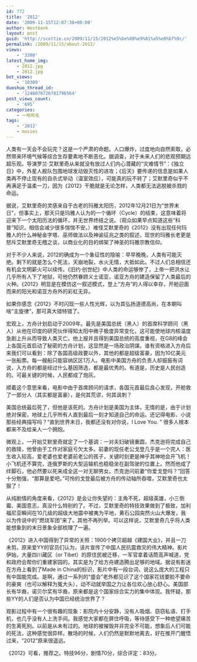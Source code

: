```yaml
---
id: 772
title: '2012'
date: '2009-11-15T12:07:38+00:00'
author: Westbank
layout: post
guid: 'http://scottie.cn/2009/11/15/2012%e5%be%88%e9%81%a5%e8%bf%9c/'
permalink: /2009/11/15/about-2012/
views:
    - '3380'
latest_home_img:
    - 2012.jpg
    - 2012.jpg
bot_views:
    - '10309'
duoshuo_thread_id:
    - '1246078726781796564'
post_views_count:
    - '695'
categories:
    - 一地鸡毛
tags:
    - '2012'
    - movies
---
```


人类有一天会不会玩完？这是一个严肃的命题。人口爆炸，过度地向自然索取，必然带来环境气候等综合生存要素地不断恶化。据调查，对于未来人们的悲观预期远超乐观。导演罗兰·艾默里奇从来就没有放过人们内心潜藏的“灾难情节”：《独立日》中，外星人舰队包围地球发动毁灭性的进攻；《后天》要传递的信息是如果人类再不停止现有的自杀式举动（温室效应），可能真的玩不转了；艾默里奇似乎不再满足于温柔一刀，因为《2012》干脆就是无论怎样，人类都无法逃脱被杀戮的命运。

 据说，艾默里奇的灵感来自于古老的玛雅太阳历，2012年12月21日为“世界末日”，但事实上，那天只是玛雅人认为的一个循环（Cycle）的结束，这意味着将迎来下一个太阳历法的循环，并无世界终结之说。（观众如果早点知道这些“科普”知识，相信会减少很多惴惴不安。）难怪艾默里奇的《2012》没有出现任何玛雅人的什么神秘金字塔、巫师做法以及神谕征兆之类的叙述，现世的玛雅长老更是怒斥艾默里奇无稽之谈，以商业化的目的绑架了神圣的玛雅宗教信仰。

对于不少人来说，2012的确成为一个象征性的隐喻：早早晚晚，人类有可能灭绝。剩下的就是怎么个死法，天崩地裂，水火无情，大抵如此。不过人们总相信还有机会文明薪火可以续传。《旧约·创世纪》中人类的命运够惨了，上帝一把洪水让几乎所有人下了地狱，可他仍然眷顾义士诺亚，诺亚方舟的建造保留了人类最后的火种。《2012》明显是在模仿这一叙述模式，登上“方舟”的人得以幸存，开舱迎面而来的阳光和诺亚方舟外的彩虹无异。

如果你感念《2012》不时闪现一些人性光辉，以为其弘扬道德高尚，在本朝叫啥“主旋律”，那可真大错特错了。

宏观上，方舟计划启动于2009年。最先是美国总统（黑人）的首席科学顾问（黑人）从他在印度的研究伙伴得知太阳中微子极度异常变化，这可能使地球内核温度急剧上升从而导致人类灭亡。他上报并且得到美国总统的高度重视，在G8的峰会上各国元首启动了秘密的方舟计划，这显然是一场政治阴谋。谁有资格进入方舟后来我们可以看到：除了各国高级政要以外，其他的都是超级富豪，因为10亿美元一张船票。每一艘船只能容纳区区1万人。电影中美国方舟的负责人却振振有词说，入方舟的都是经过什么基因筛选，都是最优秀的。有道是，历史是人民创造的。可最关键的时候，人民都成了炮灰。

顺着这个意思来看，电影中由于首席顾问的请求，各国元首最后良心发现，开舱救了一部分人（其实都是富豪），是何其荒谬，何其讽刺？

美国总统最后死了，但他是该死的。方舟计划是美国为主体，无情的是，由于计划绝对保密，地球上几乎所有人直到最后一刻才知道自己的命运。还记得电影、小说那些经典描写吗？“直到世界末日，我都还没有对你说，I Love You. ” 很多人根本都来不及给亲人一个拥抱。

微观上，一开始艾默里奇就定了一个基调：一对夫妇破镜重圆，杰克逊将完成自己的救赎，他曾由于工作对家庭亏欠太多。前妻的现任老公戈登几乎是一个完人：医生收入较高，爱老婆也爱老婆前老公的孩子，关键时刻更是神乎其神地会开飞机！小飞机还不算完，连俄罗斯的大型运输机也稳稳坐在副驾驶的位置上。然而他成了绊脚石，他必然要以死来成全这一对无聊男女。杰克逊问前妻“你爱戈登吗？”回答十分勉强，“那算是爱吧。”可怜的戈登最后被方舟的传动轴所吞噬，艾默里奇也太狠了！

从纯剧情的角度来看，《2012》是会让你失望的：主角不死，超级英雄，小三倒霉、美国意志，真没什么特别的了。不过，艾默里奇的特技效果做到了极致，加利福尼亚瞬间在10几级的超级大地震中被夷为平地，黄石公园突然火山大爆发，我以为传说中的“燃烧军团”来了。其他不再列举。可以这样说，艾默里奇几乎将人类能想象到的末日景象全部梳理了一遍。

《2012》进入中国得到了异常的关照：1900个拷贝超越《建国大业》，并且一刀未剪。原来爱YY的官员们认为，该片宣传了中国人民抗震救灾的伟大精神。影片伊始，大量四川藏区（or Tibet）的原住民被迁移，一军官拿着话筒高声喊道，党和政府会帮你们重建家园的。其实是为了给方舟建造腾出足够的地域。据说有影迷在方舟上看到了Made in China的标识，影片中有一段台词，说这么庞大的工程只有中国能完成。是啊，通过一系列的“盛会”老外都见识了这个国家花钱要脸不要命的豪爽（也可以解释为冤大头），动不动就举国之力让各位欢心放心舒心。美国部长有华裔，诺贝尔奖有华裔，原来都是这个国家综合实力的集中体现。我怀疑，那些YY的人们是否认为中国已经统治世界了？

观影过程中有一个很有趣的现象：影院内十分安静，没有人吸烟、窃窃私语、打手机，也几乎没有人上洗手间。我感觉大家都在屏住呼吸，等待感受下一种绝望痛苦的生离死别。以前是从未有过的。地球的被摧毁并非完全不可能，想象后人们可能的死法，这种感觉很异样。散场的时候，人们仍然是默默地离去，好在推开门醒悟过来，“2012”原来很遥远。

《2012》可看，推荐之。特技96分，剧情70分，综合评定：83分。